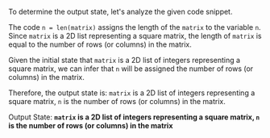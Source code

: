 To determine the output state, let's analyze the given code snippet.

The code `n = len(matrix)` assigns the length of the `matrix` to the variable `n`. Since `matrix` is a 2D list representing a square matrix, the length of `matrix` is equal to the number of rows (or columns) in the matrix.

Given the initial state that `matrix` is a 2D list of integers representing a square matrix, we can infer that `n` will be assigned the number of rows (or columns) in the matrix.

Therefore, the output state is: `matrix` is a 2D list of integers representing a square matrix, `n` is the number of rows (or columns) in the matrix.

Output State: **`matrix` is a 2D list of integers representing a square matrix, `n` is the number of rows (or columns) in the matrix**